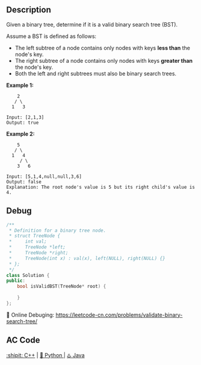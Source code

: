 ## Description
Given a binary tree, determine if it is a valid binary search tree (BST).

Assume a BST is defined as follows:

- The left subtree of a node contains only nodes with keys <strong>less than</strong> the node's key.
- The right subtree of a node contains only nodes with keys <strong>greater than</strong> the node's key.
- Both the left and right subtrees must also be binary search trees.
 

<strong>Example 1:</strong>
```
    2
   / \
  1   3

Input: [2,1,3]
Output: true
```
<strong>Example 2:</strong>
```
    5
   / \
  1   4
     / \
    3   6

Input: [5,1,4,null,null,3,6]
Output: false
Explanation: The root node's value is 5 but its right child's value is 4.
```


## Debug
```cpp
/**
 * Definition for a binary tree node.
 * struct TreeNode {
 *     int val;
 *     TreeNode *left;
 *     TreeNode *right;
 *     TreeNode(int x) : val(x), left(NULL), right(NULL) {}
 * };
 */
class Solution {
public:
    bool isValidBST(TreeNode* root) {
        
    }
};
```

🐛 Online Debuging: https://leetcode-cn.com/problems/validate-binary-search-tree/

## AC Code
<div>
  <a href="https://github.com/Charmve/LeetCode4FLAG/tree/main/98.%20Validate%20Binary%20Search%20Tree/98_validate-binary-search-tree.cpp">:shipit: C++</a> | 
  <a href="https://github.com/Charmve/LeetCode4FLAG/tree/main/98.%20Validate%20Binary%20Search%20Tree/98_validate-binary-search-tree.py">🐍 Python </a> | 
  <a href="https://github.com/Charmve/LeetCode4FLAG/tree/main/98.%20Validate%20Binary%20Search%20Tree/98_validate-binary-search-tree.java">♨️ Java </a>
</div>
